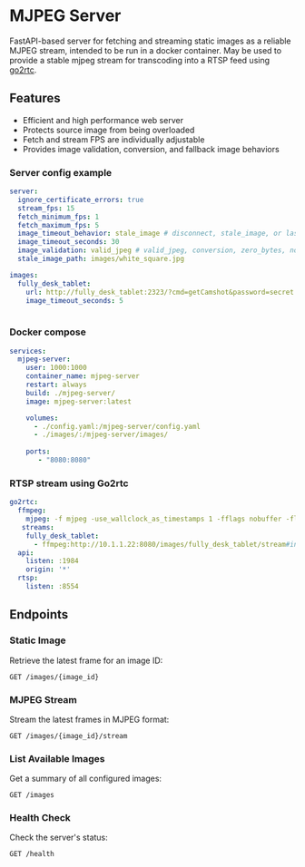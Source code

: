 
# MJPEG Server 

FastAPI-based server for fetching and streaming static images as a reliable MJPEG stream, intended to be run in a docker container. May be used to provide a stable mjpeg stream for transcoding into a RTSP feed using [go2rtc](https://github.com/AlexxIT/go2rtc).

## Features

- Efficient and high performance web server
- Protects source image from being overloaded
- Fetch and stream FPS are individually adjustable
- Provides image validation, conversion, and fallback image behaviors

### Server config example
```yaml
server:
  ignore_certificate_errors: true
  stream_fps: 15
  fetch_minimum_fps: 1
  fetch_maximum_fps: 5
  image_timeout_behavior: stale_image # disconnect, stale_image, or last_frame
  image_timeout_seconds: 30
  image_validation: valid_jpeg # valid_jpeg, conversion, zero_bytes, none
  stale_image_path: images/white_square.jpg

images:
  fully_desk_tablet:
    url: http://fully_desk_tablet:2323/?cmd=getCamshot&password=secret
    image_timeout_seconds: 5
   
```
### Docker compose

```yaml
services:
  mjpeg-server:
    user: 1000:1000
    container_name: mjpeg-server
    restart: always
    build: ./mjpeg-server/
    image: mjpeg-server:latest

    volumes:
      - ./config.yaml:/mjpeg-server/config.yaml
      - ./images/:/mjpeg-server/images/
      
    ports:
       - "8080:8080"

```

### RTSP stream using Go2rtc
```yaml
go2rtc:
  ffmpeg:
    mjpeg: -f mjpeg -use_wallclock_as_timestamps 1 -fflags nobuffer -flags low_delay -i {input}
   streams:
    fully_desk_tablet:
      - ffmpeg:http://10.1.1.22:8080/images/fully_desk_tablet/stream#input=mjpeg#video=h264
  api:
    listen: :1984
    origin: '*'
  rtsp:
    listen: :8554 

```
## Endpoints

### Static Image
Retrieve the latest frame for an image ID:

```http
GET /images/{image_id}
```

### MJPEG Stream
Stream the latest frames in MJPEG format:

```http
GET /images/{image_id}/stream
```

### List Available Images
Get a summary of all configured images:

```http
GET /images
```

### Health Check
Check the server's status:

```http
GET /health
```
 
